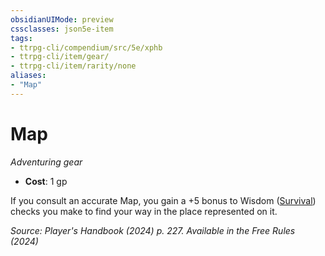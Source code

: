 ```yaml
---
obsidianUIMode: preview
cssclasses: json5e-item
tags:
- ttrpg-cli/compendium/src/5e/xphb
- ttrpg-cli/item/gear/
- ttrpg-cli/item/rarity/none
aliases: 
- "Map"
---
```

# Map
*Adventuring gear*  


- **Cost**: 1 gp

If you consult an accurate Map, you gain a +5 bonus to Wisdom ([Survival](Mechanics/rules/skills.md#Survival)) checks you make to find your way in the place represented on it.

*Source: Player's Handbook (2024) p. 227. Available in the Free Rules (2024)*